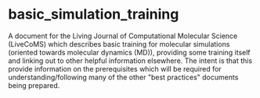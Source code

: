 # basic_simulation_training
A document for the Living Journal of Computational Molecular Science (LiveCoMS) which describes basic training for molecular simulations (oriented towards molecular dynamics (MD)), providing some training itself and linking out to other helpful information elsewhere. The intent is that this provide information on the prerequisites which will be required for understanding/following many of the other "best practices" documents being prepared.
